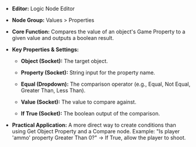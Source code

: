 - **Editor:** Logic Node Editor
    
- **Node Group:** Values > Properties
    
- **Core Function:** Compares the value of an object's Game Property to a given value and outputs a boolean result.
    
- **Key Properties & Settings:**
    
    - **Object (Socket):** The target object.
        
    - **Property (Socket):** String input for the property name.
        
    - **Equal (Dropdown):** The comparison operator (e.g., Equal, Not Equal, Greater Than, Less Than).
        
    - **Value (Socket):** The value to compare against.
        
    - **If True (Socket):** The boolean output of the comparison.
        
- **Practical Application:** A more direct way to create conditions than using Get Object Property and a Compare node. Example: "Is player 'ammo' property Greater Than 0?" -> If True, allow the player to shoot.